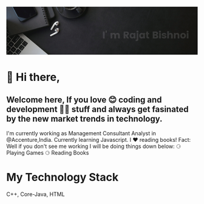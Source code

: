 ![Rajat Bishnoi](https://github.com/therajatbishnoi/therajatbishnoi/raw/main/Github-Banner-video-gif.gif)

#  👋 Hi there,
## Welcome here, If you love 😊 coding and development 👨‍💻 stuff and always get fasinated by the new market trends in technology.


I'm currently working as Management Consultant Analyst in @Accenture,India.
Currently learning Javascript.
I ❤️ reading books!
Fact: Well if you don't see me working I will be doing things down below:
⚆ Playing Games
⚆ Reading Books

# My Technology Stack
C++, Core-Java, HTML
